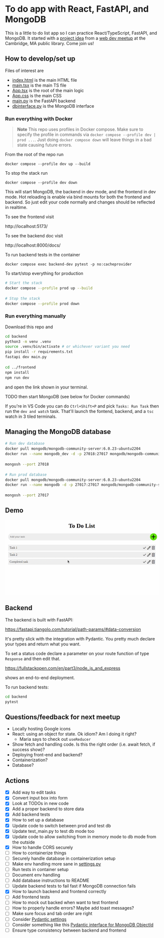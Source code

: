 # To do app with React, FastAPI, and MongoDB

This is a little to do list app so I can practice React/TypeScript, FastAPI, and MongoDB. It started with a [project idea](https://cambridge-dev.com/program/317) from a [web dev meetup](https://www.meetup.com/boston-web-dev-class/) at the Cambridge, MA public library. Come join us!

## How to develop/set up

Files of interest are

* [index.html](./frontend/index.html) is the main HTML file
* [main.tsx](./frontend/src/main.tsx) is the main TS file
* [App.tsx](./frontend/src/App.tsx) is the root of the main logic
* [App.css](./frontend/src/App.css) is the main CSS
* [main.py](./backend/main.py) is the FastAPI backend
* [dbinterface.py](./backend/dbinterface.py) is the MongoDB interface

### Run everything with Docker

> **Note** This repo uses profiles in Docker compose. Make sure to specify the profile in commands via `docker compose --profile dev | prod ...`. Just doing `docker compose down` will leave things in a bad state causing future errors.

From the root of the repo run

```
docker compose --profile dev up --build
```

To stop the stack run

```
docker compose --profile dev down
```

This will start MongoDB, the backend in dev mode, and the frontend in dev mode. Hot reloading is enable via bind mounts for both the frontend and backend. So just edit your code normally and changes should be reflected in realtime.

To see the frontend visit

http://localhost:5173/

To see the backend doc visit

http://localhost:8000/docs/

To run backend tests in the container

```
docker compose exec backend-dev pytest -p no:cacheprovider
```

To start/stop everything for production

```bash
# Start the stack
docker compose --profile prod up --build

# Stop the stack
docker compose --profile prod down
```

### Run everything manually

Download this repo and

```bash
cd backend
python3 -m venv .venv
source .venv/bin/activate # or whichever variant you need
pip install -r requirements.txt
fastapi dev main.py

cd ../frontend
npm install
npm run dev
```
and open the link shown in your terminal.

TODO then start MongoDB (see below for Docker commands)

If you're in VS Code you can do `Ctrl+Shift+P` and pick `Tasks: Run Task` then run the `dev and watch` task. That'll launch the fontend, backend, and a `tsc` watch in 3 tiled terminals.

## Managing the MongoDB database

```bash
# Run dev database
docker pull mongodb/mongodb-community-server:6.0.23-ubuntu2204
docker run --name mongodb_dev -d -p 27018:27017 mongodb/mongodb-community-server:6.0.23-ubuntu2204

mongosh --port 27018

# Run prod database
docker pull mongodb/mongodb-community-server:6.0.23-ubuntu2204
docker run --name mongodb -d -p 27017:27017 mongodb/mongodb-community-server:6.0.23-ubuntu2204

mongosh --port 27017
```

## Demo

![To do app](./frontend/public/todo-app.gif "To do app")

## Backend

The backend is built with FastAPI:

https://fastapi.tiangolo.com/tutorial/path-params/#data-conversion

It's pretty slick with the integration with Pydantic. You pretty much declare your types and return what you want.

To set a status code declare a parameter on your route function of type `Response` and then edit that.

https://fullstackopen.com/en/part3/node_js_and_express

shows an end-to-end deployment.

To run backend tests:

```bash
cd backend
pytest
```

## Questions/feedback for next meetup

- Locally hosting Google icons
- React: using an object for state. Ok idiom? Am I doing it right?
  - Maria says to check out `useReducer`
- Show fetch and handling code. Is this the right order (i.e. await fetch, if success show)?
- Deploying front-end and backend?
- Containerization?
- Database?

## Actions
- [x] Add way to edit tasks
- [x] Convert input box into form
- [x] Look at TODOs in new code
- [x] Add a proper backend to store data
- [x] Add backend tests
- [x] How to set up a database
- [x] Update code to switch between prod and test db
- [x] Update test_main.py to test db mode too
- [x] Update code to allow switching from in memory mode to db mode from the outside
- [x] How to handle CORS securely
- [ ] How to containerize things
- [ ] Securely handle database in containerization setup
- [ ] Make env handling more sane in [settings.py](./backend/settings.py)
- [ ] Run tests in container setup
- [ ] Document env handling
- [ ] Add database instructions to README
- [ ] Update backend tests to fail fast if MongoDB connection fails
- [x] How to launch backend and frontend correctly
- [ ] Add frontend tests
- [ ] How to mock out backed when want to test frontend
- [ ] How to properly handle errors? Maybe add toast messages?
- [ ] Make sure focus and tab order are right
- [ ] Consider [Pydantic settings](https://docs.pydantic.dev/latest/concepts/pydantic_settings/#dotenv-env-support)
- [ ] Consider something like this [Pydantic interface for MongoDB ObjectId](https://www.mongodb.com/developer/languages/python/python-quickstart-fastapi/)
- [ ] Ensure type consistency between backend and frontend
